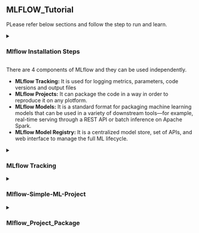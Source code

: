 
## MLFLOW_Tutorial

PLease refer below sections and follow the step to run and learn.

<details><summary> <h3> Mlflow Installation Steps </h3> </summary>
<p>

#### Step1: Run a below command to install a mlflow(You can run this command in jupyter notebook cell as well)
```ruby
pip install mlflow
```
#### Step2: Check version of mlflow
```ruby
# for command line
mlflow --version

# For jupyter notebook
mlflow.__version__
```  
#### (Optional)Step3: It is recommend to create an new environment before installting mlflow
```ruby
conda create -n mlflow_env
conda activate mlflow_env
pip install mlflow
```    
</p>
</details>





There are 4 components of MLflow and they can be used independently.
* <strong> MLflow Tracking:</strong> It is used for logging metrics, parameters, code versions and output files
* <strong> MLflow Projects:</strong> It can package the code in a way in order to reproduce it on any plotform.
* <strong> MLflow Models:</strong> It is a standard format for packaging machine learning models that can be used in a variety of downstream tools—for example, real-time serving through a REST API or batch inference on Apache Spark. 
* <strong> MLflow Model Registry:</strong> It is a centralized model store, set of APIs, and web interface to manage the full ML lifecycle.

<details><summary> <h3> MLflow Tracking </h3> </summary> 
<p>

MLflow Tracking is probably the most used tool in industry by ML engineers and data scientists. Lets quickly see how to use mlflow tracking to track the metrics and parameters. <br>

You can copy and paste below code in jupyter notebook named [train.ipynb]("https://github.com/ShubhPatil95/MLFlow-Tutorial/blob/main/train.ipynb")

```ruby
import mlflow

if __name__ == "__main__":
    mlflow.log_param("Param-1", "Apple")
    mlflow.log_param("Param-2", 11)
    mlflow.log_metric("Metrics-1",12)
    mlflow.log_metric("Metrics-2",20.5)

    with open("test.txt", "w") as f:
        f.write("hello world!")
    mlflow.log_artifact("test.txt")
```
Now run below line in next cell of train.ipynb and you will get URL UI like http://127.0.0.1:5000. Go to URL and you will see output as below.
```ruby
mlflow ui
```
<img src="https://github.com/ShubhPatil95/MLFlow-Tutorial/blob/main/images/UI-outputs-1.jpg" alt="UI output-1">

You can click on run and you will see below page showing all detail with test.txt file.

<img src="https://github.com/ShubhPatil95/MLFlow-Tutorial/blob/main/images/UI-outputs-1-Inside.png" alt="UI-outputs-1-Inside">
</p>
</details>



<details><summary> <h3> Mlflow-Simple-ML-Project </h3> </summary>
<p>

#### Step1: Create a folder Mlflow_Project_Package and move inside the folder
```ruby
mkdir Mlflow_Simple_ML_Project
cd Mlflow_Simple_ML_Project
```
#### Step2: Create a train.py by copying code from here [train.py](https://github.com/ShubhPatil95/MLFLOW_Tutorial/blob/main/Mlflow_Simple_ML_Project/train.py)
```ruby
nano train.py
```  
#### Step3: Lets try to understand train.py/
```ruby
with mlflow.start_run():   # The parameters,metrics and artifacts under indentation of this line will be recorded.

    mlflow.log_param("param_name",param_value)  # It will log the paramters

    mlflow.log_metric("metric_name", metric_value)  # IT will log the metrics
  
    mlflow.sklearn.log_model(model, "model_name")    # It will record model created by sklearn
```

#### Step4: Lets run train.py and wait till successful execution.
  
```ruby
python3 train.py
```   
    
#### Step5: You will notice that new folder under mlruns will be created.
  
```ruby
ls  # this command will show mlruns folder is created
```
  
#### Step6: Now its time to go to mlflow UI to see systematically presented parameters, metrics and artificats. Then it will generated URL for UI: http://127.0.0.1:5000.
```ruby
mlflow ui
```
  
#### Step7: On UI you will see all the metrics and logs we have recorded through our code. Explore this UI and enjoy it.
  
</p>
</details>





<details><summary> <h3> Mlflow_Project_Package </h3> </summary>
<p>

#### Step1: Create a folder Mlflow_Project_Package and move inside of it
```ruby
mkdir Mlflow_Project_Package
cd Mlflow_Project_Package
```
#### Step2: Create a new conda env
```ruby
conda create -n mlflow_env python=3.7 -y

conda activate mlflow_env
```
#### Step3: Create a python file train.py and copy paste code from [train.py](https://github.com/ShubhPatil95/MLFLOW_Tutorial/blob/main/Mlflow_Project_Package/train.py) or You can create train.ipynb file from [train.ipynb](https://github.com/ShubhPatil95/MLFlow-Tutorial/blob/main/train.ipynb)
```ruby
nano train.py
```
#### Step4: Create requirements.txt and paste code from [requirements.txt](https://github.com/ShubhPatil95/MLFLOW_Tutorial/blob/main/Mlflow_Project_Package/requirements.txt) and then run second command
```ruby
nano requirements.txt
pip install -r requirements.txt
```
#### Step5: Check if train.py is running
```ruby
python3 train.py  
```
#### Step6: run below command and check if results are logged into mlflow ui. If you have train.ipynb file in step3 then you can run this command in next cell of jupyter notebook as well.
```ruby
mlflow ui
```
#### Step7: Create [conda.yaml](https://github.com/ShubhPatil95/MLFLOW_Tutorial/blob/main/Mlflow_Project_Package/conda.yaml) exporting depencies into it or you can go to mlflow ui and copy paste same conda.yaml file.
```ruby
conda env export > conda.yaml
```
#### Step8: Create file under name MLproject and copy paste from [MLproject](https://github.com/ShubhPatil95/MLFLOW_Tutorial/blob/main/Mlflow_Project_Package/MLproject)
```ruby
nano MLproject
```
#### Step9: Run below command to check if package is running(second command will run it in local existing conda)
```ruby
mlflow run . -P intercept=False
mlflow run . -P intercept=False --no-conda
```
#### Step10: How to share your project??<br>
just share below four file and ask to run command <strong>mlflow run .</strong>
```ruby
  1. requirements.txt
  2. train.py
  3. conda.yaml 
  4. MLproject 
````
#### Step11: How to run project from github? <br> (make sure code on github is directly inside repo not under any folder of repo) Run below command.
```ruby
 # mlflow run git@github.com:Username/Repo_Name --version branch_name
   mlflow run git@github.com:ShubhPatil95/Mlflow_Project_Package --version main -P intercept=True
```
 #### Step12: mlflow run using python API, just create file [MLFlow_Project_API.py](https://github.com/ShubhPatil95/Mlflow_Project_Package/blob/main/MLFlow_Project_API.py)
```ruby
 python3 MLFlow_Project_API.py
```
  
</p>
</details>



